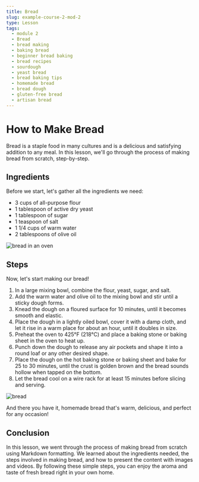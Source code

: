 ```yaml
---
title: Bread
slug: example-course-2-mod-2
type: Lesson
tags:
  - module 2
  - Bread
  - bread making
  - baking bread
  - beginner bread baking
  - bread recipes
  - sourdough
  - yeast bread
  - bread baking tips
  - homemade bread
  - bread dough
  - gluten-free bread
  - artisan bread
---
```


# How to Make Bread

Bread is a staple food in many cultures and is a delicious and satisfying addition to any meal. In this lesson, we'll go through the process of making bread from scratch, step-by-step.

## Ingredients

Before we start, let's gather all the ingredients we need:

- 3 cups of all-purpose flour
- 1 tablespoon of active dry yeast
- 1 tablespoon of sugar
- 1 teaspoon of salt
- 1 1/4 cups of warm water
- 2 tablespoons of olive oil

![bread in an oven](https://plus.unsplash.com/premium_photo-1675604243334-b5652096593d?ixlib=rb-4.0.3&ixid=MnwxMjA3fDB8MHxzZWFyY2h8MTAzfHxicmVhZCUyMG92ZW58ZW58MHwwfDB8fA%3D%3D&auto=format&fit=crop&w=500&q=60)

## Steps

Now, let's start making our bread!

1. In a large mixing bowl, combine the flour, yeast, sugar, and salt.
2. Add the warm water and olive oil to the mixing bowl and stir until a sticky dough forms.
3. Knead the dough on a floured surface for 10 minutes, until it becomes smooth and elastic.
4. Place the dough in a lightly oiled bowl, cover it with a damp cloth, and let it rise in a warm place for about an hour, until it doubles in size.
5. Preheat the oven to 425°F (218°C) and place a baking stone or baking sheet in the oven to heat up.
6. Punch down the dough to release any air pockets and shape it into a round loaf or any other desired shape.
7. Place the dough on the hot baking stone or baking sheet and bake for 25 to 30 minutes, until the crust is golden brown and the bread sounds hollow when tapped on the bottom.
8. Let the bread cool on a wire rack for at least 15 minutes before slicing and serving.

![bread](https://images.unsplash.com/photo-1509440159596-0249088772ff?ixlib=rb-4.0.3&ixid=MnwxMjA3fDB8MHxzZWFyY2h8Mnx8YnJlYWR8ZW58MHx8MHx8&auto=format&fit=crop&w=500&q=60)

And there you have it, homemade bread that's warm, delicious, and perfect for any occasion!

## Conclusion

In this lesson, we went through the process of making bread from scratch using Markdown formatting. We learned about the ingredients needed, the steps involved in making bread, and how to present the content with images and videos. By following these simple steps, you can enjoy the aroma and taste of fresh bread right in your own home.
